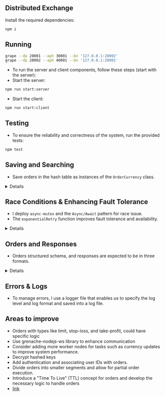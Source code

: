 ## Distributed Exchange

Install the required dependencies:
```bash
npm i
```
## Running 

```bash
grape --dp 20001 --aph 30001 --bn '127.0.0.1:20002'
grape --dp 20002 --aph 40001 --bn '127.0.0.1:20001'
```
* To run the server and client components, follow these steps (start with the server):
* Start the server:
```bash
npm run start:server
```
* Start the client:
```bash
npm run start:client
```
## Testing
* To ensure the reliability and correctness of the system, run the provided tests:
```bash
npm test
```
## Saving and Searching 

- Save orders in the hash table as instances of the `OrderCurrency` class.

<details>
     <summary> Details </summary>

#### Saving Orders in the Hash Table

- Each order is saved within the `orderHashTable` in the `OrderCurrency` class.
- Every order receives a distinct hash key determined by its attributes: `side`, `quantity`, and `type`. For example, "btusell50" represents a "sell 50 btu" order.
- Queuing: When a new order shares the same key, like "sell 50 btu," it will be placed in a queue alongside similar orders.


#### Efficient O(1) Search Capability

- Searching within the hash table boasts an impressive time complexity of O(1), signifying remarkable efficiency. All that's required is the creation of a `searchKey` through the combination of `side`, `quantity`, and `type`.
- As soon as a match is identified during the search, the order is promptly removed from the `orderHashTable` object.

</details>

## Race Conditions & Enhancing Fault Tolerance

- I deploy `async-mutex` and the `Async/Await` pattern for race issue.
-  The `exponentialRetry` function improves fault tolerance and availability.

<details>
     <summary> Details </summary>


* 1. Using `async-mutex` for Request Locking and Matching
    We utilize the `async-mutex` library to implement locks on requests and matching. 

* 2. Deploying `Async/Await` in Order Submission as an Array of Objects. We implement asynchronous processing of orders by submitting them as an array of objects. 

#### Enhancing Fault Tolerance
To increase the fault tolerance we employ the `submitOrdersWithRetry` function. This function retries and increase waiting time exponentially to avoid too much load on network and allow the server

</details>

## Orders and Responses
* Orders structured schema, and responses are expected to be in three formats.


<details>
   <summary> Details </summary>

#### Orders
* Orders should be structured as objects with the following properties:
```javascript
   {
    orderId: 3,
    symbol: 'ETH', 
    quantity: 50,
    price: 2700.00,
    side: 'sell',
    orderType: 'market', 
  }
```
#### Output
* The output messages fall into three main categories when no errors occur:
* 1- Order Successfully Added to Order Book
```bash
Your sell  order for 50 ETH has been added to the order book. You are at the front of the queue.
```
* 2- Order Added to Queue. This message indicates that your order has been added to a queue, and you're in a specific position within that queue.
```bash
Your sell order for 50 BTC  has been added to the order book. You are in position 2 in the queue.
```
* 3- Order Matched for Exchange. This message signifies that your order found a match for an exchange, so it didn't go into the queue and was processed immediately.
```bash
Your purchase of 50 sell has been successfully completed.
```
</details>

## Errors & Logs
* To manage errors, I use a logger file that enables us to specify the log level and log format and saved into a log file.

## Areas to improve
* Orders with types like limit, stop-loss, and take-profit, could have specific logic
* Use grenache-nodejs-ws library to enhance communication 
* Consider adding more worker nodes for tasks such as currency updates to improve system performance.
* Decrypt hashed keys
* Add authentication and associating user IDs with orders.
* Divide orders into smaller segments and allow for partial order execution.
* Introduce a "Time To Live" (TTL) concept for orders and develop the necessary logic to handle orders 
* [link](https://blog.bitfinex.com/tutorial/bitfinex-loves-microservices-grenache/)
